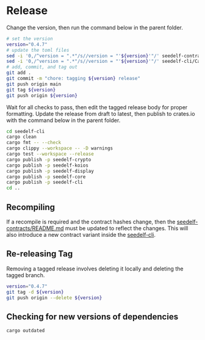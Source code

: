 # Release

Change the version, then run the command below in the parent folder.

```bash
# set the version
version="0.4.7"
# update the toml files
sed -i '0,/^version = ".*"/s//version = "'${version}'"/' seedelf-contracts/aiken.toml
sed -i '0,/^version = ".*"/s//version = "'${version}'"/' seedelf-cli/Cargo.toml
# add, commit, and tag out
git add .
git commit -m "chore: tagging ${version} release"
git push origin main
git tag ${version}
git push origin ${version}
```

Wait for all checks to pass, then edit the tagged release body for proper formatting. Update the release from draft to latest, then publish to crates.io with the command below in the parent folder.

```bash
cd seedelf-cli
cargo clean
cargo fmt -- --check
cargo clippy --workspace -- -D warnings
cargo test --workspace --release
cargo publish -p seedelf-crypto
cargo publish -p seedelf-koios
cargo publish -p seedelf-display
cargo publish -p seedelf-core
cargo publish -p seedelf-cli
cd ..
```

## Recompiling

If a recompile is required and the contract hashes change, then the [seedelf-contracts/README.md](./seedelf-contracts/README.md) must be updated to reflect the changes. This will also introduce a new contract variant inside the [seedelf-cli](./seedelf-cli/README.md).

## Re-releasing Tag

Removing a tagged release involves deleting it locally and deleting the tagged branch.

```bash
version="0.4.7"
git tag -d ${version}
git push origin --delete ${version}
```

## Checking for new versions of dependencies

```bash
cargo outdated
```